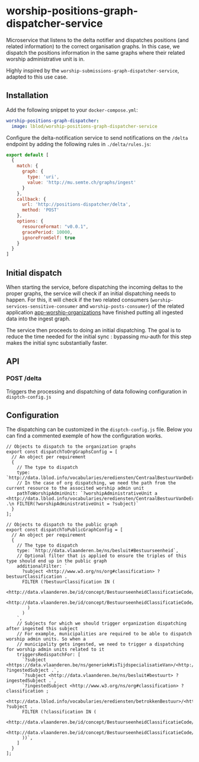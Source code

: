 # worship-positions-graph-dispatcher-service

Microservice that listens to the delta notifier and dispatches positions (and related information) to the correct organisation graphs.
In this case, we dispatch the positions information in the same graphs where their related worship administrative unit is in.

Highly inspired by the `worship-submissions-graph-dispatcher-service`, adapted to this use case.

## Installation
Add the following snippet to your `docker-compose.yml`:

```yml
worship-positions-graph-dispatcher:
  image: lblod/worship-positions-graph-dispatcher-service
```

Configure the delta-notification service to send notifications on the `/delta` endpoint by adding the following rules in `./delta/rules.js`:

```javascript
export default [
  {
    match: {
      graph: {
        type: 'uri',
        value: 'http://mu.semte.ch/graphs/ingest'
      }
    },
    callback: {
      url: 'http://positions-dispatcher/delta',
      method: 'POST'
    },
    options: {
      resourceFormat: "v0.0.1",
      gracePeriod: 10000,
      ignoreFromSelf: true
    }
  }
]
```

## Initial dispatch

When starting the service, before dispatching the incoming deltas to the proper graphs, the service will check if an initial dispatching needs to happen. For this, it will check if the two related consumers (`worship-services-sensitive-consumer` and `worship-posts-consumer`) of the related application [app-worship-organizations](https://github.com/lblod/app-worship-organizations) have finished putting all ingested data into the ingest graph.

The service then proceeds to doing an initial dispatching. The goal is to reduce the time needed for the initial sync : bypassing mu-auth for this step makes the initial sync substantially faster.

## API

### POST /delta

Triggers the processing and dispatching of data following configuration in `disptch-config.js`

## Configuration

The dispatching can be customized in the `disptch-config.js` file. Below you can find a commented exemple of how the configuration works.

```
// Objects to dispatch to the organization graphs
export const dispatchToOrgGraphsConfig = [
  // An object per requirement
  {
    // The type to dispatch
    type: `http://data.lblod.info/vocabularies/erediensten/CentraalBestuurVanDeEredienst`,
    // In the case of org dispatching, we need the path from the current resource to the associted worship admin unit
    pathToWorshipAdminUnit: `?worshipAdministrativeUnit a <http://data.lblod.info/vocabularies/erediensten/CentraalBestuurVanDeEredienst> .\n FILTER(?worshipAdministrativeUnit = ?subject)`
  }
];

// Objects to dispatch to the public graph
export const dispatchToPublicGraphConfig = [
  // An object per requirement
  {
    // The type to dispatch
    type: `http://data.vlaanderen.be/ns/besluit#Bestuurseenheid`,
    // Optional filter that is applied to ensure the triples of this type should end up in the public graph
    additionalFilter: `
      ?subject <http://www.w3.org/ns/org#classification> ?bestuurClassification .
      FILTER (?bestuurClassification IN (
          <http://data.vlaanderen.be/id/concept/BestuurseenheidClassificatieCode/5ab0e9b8a3b2ca7c5e000001>,
          <http://data.vlaanderen.be/id/concept/BestuurseenheidClassificatieCode/5ab0e9b8a3b2ca7c5e000000>
        )
      )
    `,
    // Subjects for which we should trigger organization dispatching after ingested this subject
    // For example, municipalities are required to be able to dispatch worship admin units. So when a
    // municipality gets ingested, we need to trigger a dispatching for worship admin units related to it
    triggersRedispatchFor: [
      `?subject <https://data.vlaanderen.be/ns/generiek#isTijdspecialisatieVan>/<http://data.vlaanderen.be/ns/besluit#bestuurt> ?ingestedSubject .`,
      `?subject <http://data.vlaanderen.be/ns/besluit#bestuurt> ?ingestedSubject .`,
      `?ingestedSubject <http://www.w3.org/ns/org#classification> ?classification ;
        <http://data.lblod.info/vocabularies/erediensten/betrokkenBestuur>/<http://www.w3.org/ns/org#organization> ?subject .
      FILTER (?classification IN (
        <http://data.vlaanderen.be/id/concept/BestuurseenheidClassificatieCode/5ab0e9b8a3b2ca7c5e000000>,
        <http://data.vlaanderen.be/id/concept/BestuurseenheidClassificatieCode/5ab0e9b8a3b2ca7c5e000001>
      ))`,
    ]
  }
];
```
